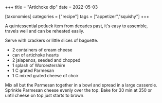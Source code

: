 +++
title = "Artichoke dip"
date = 2022-05-03

[taxonomies]
categories = ["recipe"]
tags = ["appetizer","squishy"]
+++


A quintessential potluck item from decades past, it's easy to assemble, travels well and can be reheated easily.

<!-- more -->

Serve with crackers or little slices of baguette.

- 2 containers of cream cheese
- can of artichoke hearts
- 2 jalapenos, seeded and chopped
- 1 splash of Worcestershire
- 1 C grated Parmesan
- 1 C mixed grated cheese of choir

Mix all but the Parmesan together in a bowl and spread in a large casserole.  Sprinkle Parmesan cheese evenly over the top. Bake for 30 min at 350 or until cheese on top just starts to brown.


